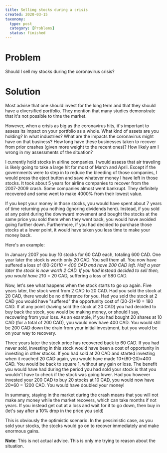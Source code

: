 ```yaml
---
title: Selling stocks during a crisis
created: 2020-03-15
taxonomy:
  type: post
  category: [Problems]
  status: finished
---
```


# Problem
Should I sell my stocks during the coronavirus crisis?

# Solution
Most advise that one should invest for the long term and that they should have a diversified portfolio. They mention that many studies demonstrate that it's not possible to time the market.

However, when a crisis as big as the coronavirus hits, it's important to assess its impact on your portfolio as a whole. What kind of assets are you holding? In what industries? What are the impacts the coronavirus might have on that business? How long have these businesses taken to recover from prior crashes (given more weight to the recent ones)? How likely am I wrong in my assessments of the situation?

I currently hold stocks in airline companies. I would assess that air traveling is likely going to take a large hit for most of March and April. Except if the governments were to step in to reduce the bleeding of those companies, I would press the eject button and save whatever money I have left in those stocks. It took about 5 years for airline companies to recover from the 2007-2009 crash. Some companies almost went bankrupt. They definitely recovered and some went to make 4000% from their lowest value.

If you kept your money in those stocks, you would have spent about 7 years of time returning you nothing (ignoring dividends here). Instead, if you sold at any point during the downward movement and bought the stocks at the same price you sold them when they went back, you would have avoided going further down. Furthermore, if you had decided to purchase those stocks at a lower point, it would have taken you less time to make your money back.

Here's an example:

In January 2007 you buy 10 stocks for 60 CAD each, totaling 600 CAD. One year later the stock is worth only 20 CAD. You sell them all. You now have suffered a loss of (60-20)*10 = 400 CAD and have 200 CAD left. Half a year later the stock is now worth 2 CAD. If you had instead decided to sell then, you would have 2*10 = 20 CAD, suffering a loss of 580 CAD.

Now, let's see what happens when the stock starts to go up again. Five years later, the stock went from 2 CAD to 20 CAD. Had you sold the stock at 20 CAD, there would be no difference for you. Had you sold the stock at 2 CAD you would have "suffered" the opportunity cost of (20-2)*10 = 180 CAD. If at any point (having sold the stock at 20 CAD) you had decided to buy back the stock, you would be making money, or should I say, recovering from your loss. As an example, if you had bought 20 shares at 10 CAD (for a total of 200 CAD), you would now have 400 CAD. You would still be 200 CAD down the drain from your initial investment, but you would be on your way to recovery.

Three years later the stock price has recovered back to 60 CAD. If you had never sold, investing in this stock would have been a cost of opportunity in investing in other stocks. If you had sold at 20 CAD and started investing when it reached 20 CAD again, you would have made 10*(60-20)=400 CAD. You would be back to square 1, without any gain or loss. The benefit you would have had during the period you had sold your stock is that you wouldn't have to check if the stock was going lower. Had you however invested your 200 CAD to buy 20 stocks at 10 CAD, you would now have 20*60 = 1200 CAD. You would have doubled your money!

In summary, staying in the market during the crash means that you will not make any money while the market recovers, which can take months if not years. If you instead get out at a loss and wait for it to go down, then buy in (let's say after a 10% drop in the price you sold)

This is obviously the optimistic scenario. In the pessimistic case, as you sold your stocks, the stocks would go on to recover immediately and make enormous gains.

**Note**: This is not actual advice. This is only me trying to reason about the situation.

